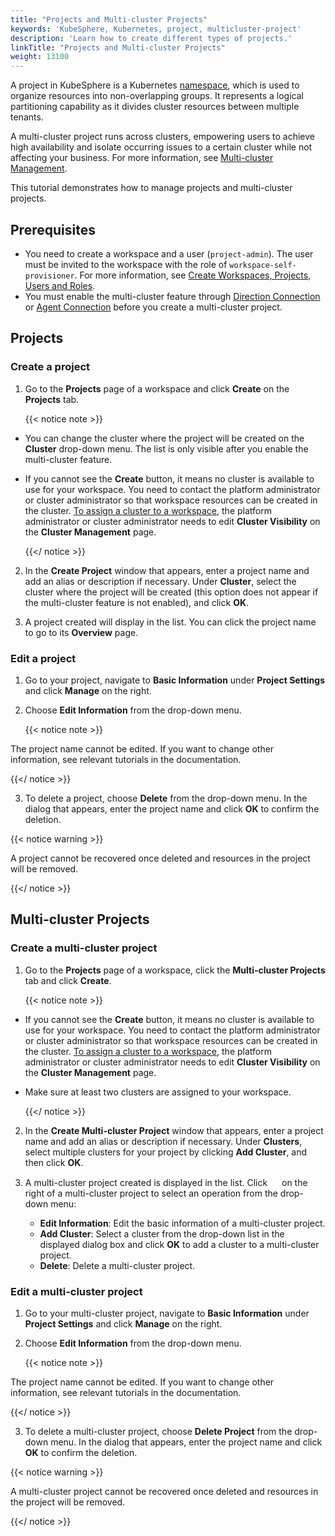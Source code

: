 ```yaml
---
title: "Projects and Multi-cluster Projects"
keywords: 'KubeSphere, Kubernetes, project, multicluster-project'
description: 'Learn how to create different types of projects.'
linkTitle: "Projects and Multi-cluster Projects"
weight: 13100
---
```


A project in KubeSphere is a Kubernetes [namespace](https://kubernetes.io/docs/concepts/overview/working-with-objects/namespaces/), which is used to organize resources into non-overlapping groups. It represents a logical partitioning capability as it divides cluster resources between multiple tenants.

A multi-cluster project runs across clusters, empowering users to achieve high availability and isolate occurring issues to a certain cluster while not affecting your business. For more information, see [Multi-cluster Management](../../multicluster-management/).

This tutorial demonstrates how to manage projects and multi-cluster projects.

## Prerequisites

- You need to create a workspace and a user (`project-admin`). The user must be invited to the workspace with the role of `workspace-self-provisioner`. For more information, see [Create Workspaces, Projects, Users and Roles](../../../docs/quick-start/create-workspace-and-project/).
- You must enable the multi-cluster feature through [Direction Connection](../../multicluster-management/enable-multicluster/direct-connection/) or [Agent Connection](../../multicluster-management/enable-multicluster/agent-connection/) before you create a multi-cluster project.

## Projects

### Create a project

1. Go to the **Projects** page of a workspace and click **Create** on the **Projects** tab.

    {{< notice note >}}

- You can change the cluster where the project will be created on the **Cluster** drop-down menu. The list is only visible after you enable the multi-cluster feature.
- If you cannot see the **Create** button, it means no cluster is available to use for your workspace. You need to contact the platform administrator or cluster administrator so that workspace resources can be created in the cluster. [To assign a cluster to a workspace](../../cluster-administration/cluster-settings/cluster-visibility-and-authorization/), the platform administrator or cluster administrator needs to edit **Cluster Visibility** on the **Cluster Management** page.

    {{</ notice >}}

2. In the **Create Project** window that appears, enter a project name and add an alias or description if necessary. Under **Cluster**, select the cluster where the project will be created (this option does not appear if the multi-cluster feature is not enabled), and click **OK**.

3. A project created will display in the list. You can click the project name to go to its **Overview** page.

### Edit a project

1. Go to your project, navigate to **Basic Information** under **Project Settings** and click **Manage** on the right.

2. Choose **Edit Information** from the drop-down menu.
   
    {{< notice note >}}

The project name cannot be edited. If you want to change other information, see relevant tutorials in the documentation.

{{</ notice >}}

3. To delete a project, choose **Delete** from the drop-down menu. In the dialog that appears, enter the project name and click **OK** to confirm the deletion.

{{< notice warning >}}

A project cannot be recovered once deleted and resources in the project will be removed.

{{</ notice >}}

## Multi-cluster Projects

### Create a multi-cluster project

1. Go to the **Projects** page of a workspace, click the **Multi-cluster Projects** tab and click **Create**.

    {{< notice note >}}

- If you cannot see the **Create** button, it means no cluster is available to use for your workspace. You need to contact the platform administrator or cluster administrator so that workspace resources can be created in the cluster. [To assign a cluster to a workspace](../../cluster-administration/cluster-settings/cluster-visibility-and-authorization/), the platform administrator or cluster administrator needs to edit **Cluster Visibility** on the **Cluster Management** page.
- Make sure at least two clusters are assigned to your workspace.

    {{</ notice >}}

2. In the **Create Multi-cluster Project** window that appears, enter a project name and add an alias or description if necessary. Under **Clusters**, select multiple clusters for your project by clicking **Add Cluster**, and then click **OK**.
3. A multi-cluster project created is displayed in the list. Click <img src="/images/docs/common-icons/three-dots.png" width="15" /> on the right of a multi-cluster project to select an operation from the drop-down menu:

   - **Edit Information**: Edit the basic information of a multi-cluster project.
   - **Add Cluster**: Select a cluster from the drop-down list in the displayed dialog box and click **OK** to add a cluster to a multi-cluster project.
   - **Delete**: Delete a multi-cluster project.

### Edit a multi-cluster project

1. Go to your multi-cluster project, navigate to **Basic Information** under **Project Settings** and click **Manage** on the right.

2. Choose **Edit Information** from the drop-down menu.

    {{< notice note >}}

The project name cannot be edited. If you want to change other information, see relevant tutorials in the documentation.

{{</ notice >}}

3. To delete a multi-cluster project, choose **Delete Project** from the drop-down menu. In the dialog that appears, enter the project name and click **OK** to confirm the deletion.

{{< notice warning >}}

A multi-cluster project cannot be recovered once deleted and resources in the project will be removed.

{{</ notice >}}
